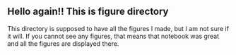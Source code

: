 ## Hello again!! This is figure directory 
 
This directory is supposed to have all the figures I made, but I am not sure if it will. If you cannot see any figures, that means that notebook was great and all the figures are displayed there. 
